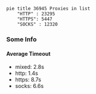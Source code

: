 
```mermaid
pie title 36945 Proxies in list
    "HTTP" : 23295
    "HTTPS": 5447
    "SOCKS" : 12320
```

### Some Info
#### Average Timeout

- mixed: 2.8s
- http: 1.4s
- https: 8.7s
- socks: 6.6s